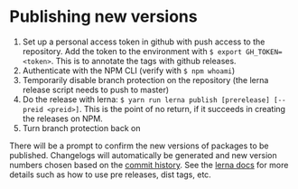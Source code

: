 # Publishing new versions

1. Set up a personal access token in github with push access to the repository.
   Add the token to the environment with `$ export GH_TOKEN=<token>`. This is to
   annotate the tags with github releases.
1. Authenticate with the NPM CLI (verify with `$ npm whoami`)
1. Temporarily disable branch protection on the repository (the lerna release
   script needs to push to master)
1. Do the release with lerna:
   `$ yarn run lerna publish [prerelease] [--preid <preid>]`. This is the point
   of no return, if it succeeds in creating the releases on NPM.
1. Turn branch protection back on

There will be a prompt to confirm the new versions of packages to be published.
Changelogs will automatically be generated and new version numbers chosen based
on the [commit history](./commit-messages.md). See the
[lerna docs](https://github.com/lerna/lerna/tree/master/commands/publish#readme)
for more details such as how to use pre releases, dist tags, etc.
